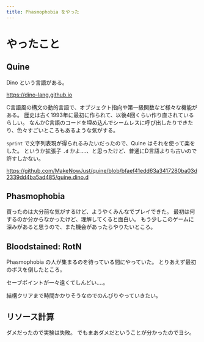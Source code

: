 ```yaml
---
title: Phasmophobia をやった
---
```


# やったこと

## Quine

Dino という言語がある。

<https://dino-lang.github.io>

C言語風の構文の動的言語で、オブジェクト指向や第一級関数など様々な機能がある。
歴史は古く1993年に最初に作られて、以後4回くらい作り直されているらしい。
なんかC言語のコードを埋め込んでシームレスに呼び出したりできたり、色々すごいところもあるような気がする。

`sprint` で文字列表現が得られるみたいだったので、Quine はそれを使って楽をした。
というか拡張子 `.d` かよ‥‥、と思ったけど、普通にD言語よりも古いので許すしかない。

<https://github.com/MakeNowJust/quine/blob/bfaef41edd63a3417280ba03d2339dd4ba5ad485/quine.dino.d>

## Phasmophobia

買ったのは大分前な気がするけど、ようやくみんなでプレイできた。
最初は何するのか分からなかったけど、理解してくると面白い。
もう少しこのゲームに深みがあると思うので、また機会があったらやりたいところ。

## Bloodstained: RotN

Phasmophobia の人が集まるのを待っている間にやっていた。
とりあえず最初のボスを倒したところ。

セーブポイントが一々遠くてしんどい‥‥。

結構クリアまで時間かかりそうなのでのんびりやっていきたい。

## リソース計算

ダメだったので実験は失敗。
でもまあダメだということが分かったのでヨシ。
